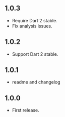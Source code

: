 ## 1.0.3

- Require Dart 2 stable.
- Fix analysis issues.

## 1.0.2

* Support Dart 2 stable.

## 1.0.1

* readme and changelog

## 1.0.0

* First release.
